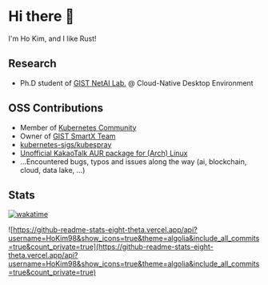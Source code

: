 # Hi there 👋

I'm Ho Kim, and I like Rust!

## Research

* Ph.D student of [GIST NetAI Lab.](https://netai.smartx.kr/) @ Cloud-Native Desktop Environment

## OSS Contributions

* Member of [Kubernetes Community](https://github.com/orgs/kubernetes-sigs/people?query=HoKim98)
* Owner of [GIST SmartX Team](https://github.com/orgs/SmartX-Team/people?query=HoKim98)
* [kubernetes-sigs/kubespray](https://github.com/kubernetes-sigs/kubespray)
* [Unofficial KakaoTalk AUR package for (Arch) Linux](https://github.com/ulagbulag/kakaotalk)
* ...Encountered bugs, typos and issues along the way (ai, blockchain, cloud, data lake, ...)

## Stats

[![wakatime](https://wakatime.com/badge/user/994a16f8-533a-4702-8539-acf1793035e5.svg)](https://wakatime.com/@994a16f8-533a-4702-8539-acf1793035e5)

![https://github-readme-stats-eight-theta.vercel.app/api?username=HoKim98&show_icons=true&theme=algolia&include_all_commits=true&count_private=true](https://github-readme-stats-eight-theta.vercel.app/api?username=HoKim98&show_icons=true&theme=algolia&include_all_commits=true&count_private=true)
